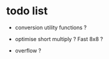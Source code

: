 # todo list
- conversion utility functions ?




- optimise short multiply ? Fast 8x8 ?
- overflow ?

